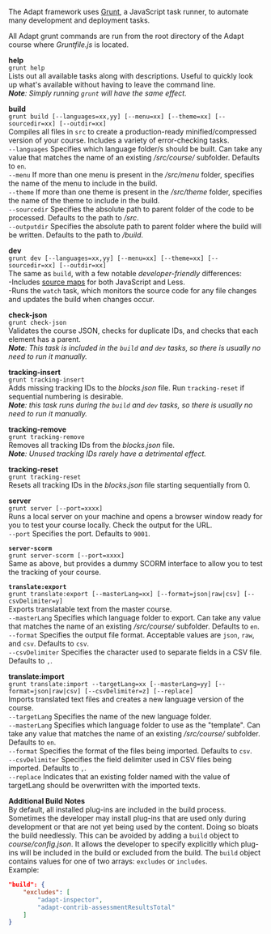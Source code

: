 The Adapt framework uses [Grunt](http://gruntjs.com/), a JavaScript  task runner, to automate many development and deployment tasks.  

All Adapt grunt commands are run from the root directory of the Adapt course where *Gruntfile.js* is located. 

**help**  
`grunt help`  
Lists out all available tasks along with descriptions. Useful to quickly look up what's available without having to leave the command line. <br/>_**Note**: Simply running `grunt` will have the same effect._ 

**build**  
`grunt build [--languages=xx,yy] [--menu=xx] [--theme=xx] [--sourcedir=xx] [--outdir=xx]`  
Compiles all files in `src` to create a production-ready minified/compressed version of your course. Includes a variety of error-checking tasks.  
`--languages` Specifies which language folder/s should be built. Can take any value that matches the name of an existing */src/course/* subfolder. Defaults to `en`.  
`--menu` If more than one menu is present in the */src/menu* folder, specifies the name of the menu to include in the build.  
`--theme` If more than one theme is present in the */src/theme* folder, specifies the name of the theme to include in the build.  
`--sourcedir` Specifies the absolute path to parent folder of the code to be processed. Defaults to the path to */src*.  
`--outputdir`  Specifies the absolute path to parent folder where the build will be written. Defaults to the path to */build*. 

**dev**  
`grunt dev [--languages=xx,yy] [--menu=xx] [--theme=xx] [--sourcedir=xx] [--outdir=xx]`   
The same as `build`, with a few notable *developer-friendly* differences:  
-Includes [source maps](http://blog.teamtreehouse.com/introduction-source-maps) for both JavaScript and Less.  
-Runs the `watch` task, which monitors the source code for any file changes and updates the build when changes occur.  

**check-json**    
`grunt check-json`  
Validates the course JSON, checks for duplicate IDs, and checks that each element has a parent.  
_**Note**: This task is included in the `build` and `dev` tasks, so there is usually no need to run it manually._ 

**tracking-insert**  
`grunt tracking-insert`  
Adds missing tracking IDs to the *blocks.json* file. Run `tracking-reset` if sequential numbering is desirable.  
_**Note**: this task runs during the `build` and `dev` tasks, so there is usually no need to run it manually._ 

**tracking-remove**  
`grunt tracking-remove`  
Removes all tracking IDs from the *blocks.json* file.  
_**Note**: Unused tracking IDs rarely have a detrimental effect._

**tracking-reset**  
`grunt tracking-reset`  
Resets all tracking IDs in the *blocks.json* file starting sequentially from 0.  

**server**  
`grunt server [--port=xxxx]`  
Runs a local server on your machine and opens a browser window ready for you to test your course locally. Check the output for the URL.  
`--port` Specifies the port. Defaults to `9001`.

**`server-scorm`**  
`grunt server-scorm [--port=xxxx]`  
Same as above, but provides a dummy SCORM interface to allow you to test the tracking of your course.  

**`translate:export`**  
`grunt translate:export [--masterLang=xx] [--format=json|raw|csv] [--csvDelimiter=y]`  
Exports translatable text from the master course.  
`--masterLang` Specifies which language folder to export. Can take any value that matches the name of an existing */src/course/* subfolder. Defaults to `en`.  
`--format` Specifies the output file format. Acceptable values are `json`, `raw`, and `csv`. Defaults to `csv`.  
`--csvDelimiter` Specifies the character used to separate fields in a CSV file. Defaults to `,`.  

**translate:import**  
`grunt translate:import --targetLang=xx [--masterLang=yy] [--format=json|raw|csv] [--csvDelimiter=z] [--replace]`  
Imports translated text files and creates a new language version of the course.  
`--targetLang` Specifies the name of the new language folder.  
`--masterLang` Specifies which language folder to use as the "template". Can take any value that matches the name of an existing */src/course/* subfolder. Defaults to `en`.  
`--format` Specifies the format of the files being imported. Defaults to `csv`.  
`--csvDelimiter` Specifies the field delimiter used in CSV files being imported. Defaults to `,`.  
`--replace` Indicates that an existing folder named with the value of targetLang should be overwritten with the imported texts.  

**Additional Build Notes**  
By default, all installed plug-ins are included in the build process. Sometimes the developer may install plug-ins that are used only during development or that are not yet being used by the content. Doing so bloats the build needlessly. This can be avoided by adding a `build` object to *course/config.json*. It allows the developer to specify explicitly which plug-ins will be included in the build or excluded from the build. The `build` object contains values for one of two arrays: `excludes` or `includes`.  
Example:  
```json  
"build": {
    "excludes": [
        "adapt-inspector",
        "adapt-contrib-assessmentResultsTotal"
    ]
}
```
